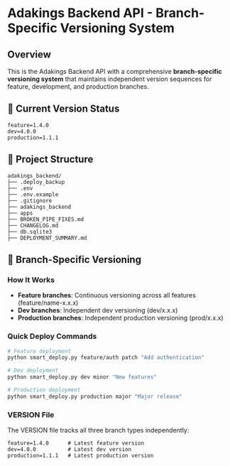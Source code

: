 # Adakings Backend API - Branch-Specific Versioning System

## Overview
This is the Adakings Backend API with a comprehensive **branch-specific versioning system** that maintains independent version sequences for feature, development, and production branches.

## 🚀 Current Version Status

```
feature=1.4.0
dev=4.0.0
production=1.1.1
```

## 📁 Project Structure

```
adakings_backend/
├── .deploy_backup
├── .env
├── .env.example
├── .gitignore
├── adakings_backend
├── apps
├── BROKEN_PIPE_FIXES.md
├── CHANGELOG.md
├── db.sqlite3
├── DEPLOYMENT_SUMMARY.md
```

## 🔧 Branch-Specific Versioning

### How It Works
- **Feature branches**: Continuous versioning across all features (feature/name-x.x.x)
- **Dev branches**: Independent dev versioning (dev/x.x.x)  
- **Production branches**: Independent production versioning (prod/x.x.x)

### Quick Deploy Commands

```bash
# Feature deployment
python smart_deploy.py feature/auth patch "Add authentication"

# Dev deployment
python smart_deploy.py dev minor "New features"

# Production deployment
python smart_deploy.py production major "Major release"
```

### VERSION File
The VERSION file tracks all three branch types independently:
```
feature=1.4.0      # Latest feature version
dev=4.0.0          # Latest dev version
production=1.1.1   # Latest production version
```
